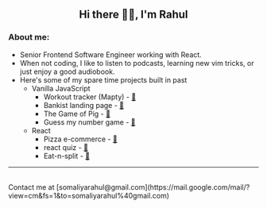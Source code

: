 <h2 align="center">
  Hi there 👋🏻, I'm Rahul
</h2>

### About me:
- Senior Frontend Software Engineer working with React.
- When not coding, I like to listen to podcasts, learning new vim tricks, or just enjoy a good audiobook.
- Here's some of my spare time projects built in past
  - Vanilla JavaScript
    - Workout tracker (Mapty) - [🔗](https://rahulsomaliya-workout-tracker-mapty.vercel.app/)
    - Bankist landing page - [🔗](https://rahulsomaliya-banking-landing-page.vercel.app/)
    - The Game of Pig - [🔗](https://rahulsomaliya-the-game-of-pig.vercel.app/)
    - Guess my number game - [🔗](https://rahulsomaliya-guess-my-number.vercel.app/)
  - React
    - Pizza e-commerce - [🔗](https://rahulsomaliya-react-fast-pizza-app.vercel.app/)
    - react quiz - [🔗](https://rahulsomaliya-react-quizapp.vercel.app/)
    - Eat-n-split - [🔗](https://rahulsomaliya-react-eat-n-split.vercel.app/)
<!--    - Usepopcorn ( [Source](https://github.com/RahulSomaliya/react-usepopcorn) | [site](https://react-use-popcorn.vercel.app/) ) -->

<hr/>

<!-- Here's my [resume](https://drive.google.com/file/d/11k4ECSVl7cV_pTg1YKg2yyjwEG5vOZyv/view?usp=sharing) -->
<br>
Contact me at [somaliyarahul@gmail.com](https://mail.google.com/mail/?view=cm&fs=1&to=somaliyarahul%40gmail.com)
